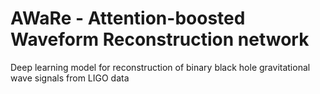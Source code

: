 # AWaRe - Attention-boosted Waveform Reconstruction network
Deep learning model for reconstruction of binary black hole gravitational wave signals from LIGO data
